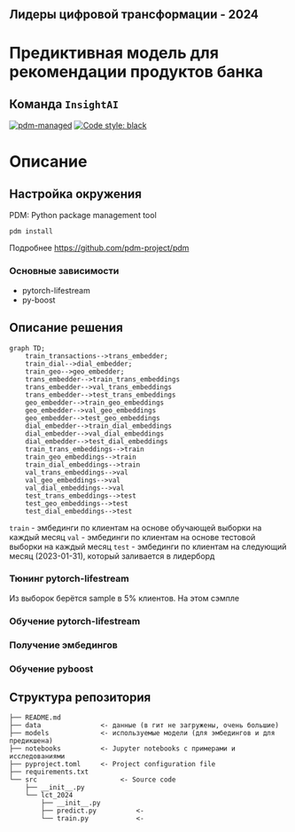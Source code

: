 ## Лидеры цифровой трансформации - 2024
# Предиктивная модель для рекомендации продуктов банка
## Команда `InsightAI`
[![pdm-managed](https://img.shields.io/badge/pdm-managed-blueviolet)](https://pdm-project.org) [![Code style: black](https://img.shields.io/badge/code%20style-black-000000.svg)](https://github.com/psf/black)

# Описание
## Настройка окружения
PDM: Python package management tool
```
pdm install
```
Подробнее https://github.com/pdm-project/pdm
### Основные зависимости
- pytorch-lifestream
- py-boost

## Описание решения
```mermaid
graph TD;
    train_transactions-->trans_embedder;
    train_dial-->dial_embedder;
    train_geo-->geo_embedder;
    trans_embedder-->train_trans_embeddings
    trans_embedder-->val_trans_embeddings
    trans_embedder-->test_trans_embeddings
    geo_embedder-->train_geo_embeddings
    geo_embedder-->val_geo_embeddings
    geo_embedder-->test_geo_embeddings
    dial_embedder-->train_dial_embeddings
    dial_embedder-->val_dial_embeddings
    dial_embedder-->test_dial_embeddings
    train_trans_embeddings-->train
    train_geo_embeddings-->train
    train_dial_embeddings-->train
    val_trans_embeddings-->val
    val_geo_embeddings-->val
    val_dial_embeddings-->val
    test_trans_embeddings-->test
    test_geo_embeddings-->test
    test_dial_embeddings-->test
```
`train` - эмбединги по клиентам на основе обучающей выборки на каждый месяц
`val` - эмбединги по клиентам на основе тестовой выборки на каждый месяц
`test` - эмбединги по клиентам на следующий месяц (2023-01-31), который заливается в лидерборд

### Тюнинг pytorch-lifestream
Из выборок берётся sample в 5% клиентов. На этом сэмпле 

### Обучение pytorch-lifestream

### Получение эмбедингов

### Обучение pyboost


## Структура репозитория
```
├── README.md
├── data               <- данные (в гит не загружены, очень большие)
├── models             <- используемые модели (для эмбедингов и для предикшена)
├── notebooks          <- Jupyter notebooks с примерами и исследованиями
├── pyproject.toml     <- Project configuration file
├── requirements.txt
└── src                     <- Source code
    ├── __init__.py
    └── lct_2024                
        ├── __init__.py 
        ├── predict.py          <-           
        └── train.py            <- 
```
